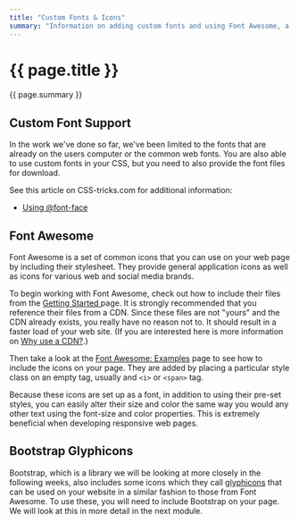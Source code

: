 ```yaml
---
title: "Custom Fonts & Icons"
summary: "Information on adding custom fonts and using Font Awesome, a free library of font icons, to your web pages."
---
```


# {{ page.title }}
{{ page.summary }}

## Custom Font Support
In the work we've done so far, we've been limited to the fonts that are already on the users computer or the common web fonts.  You are also able to use custom fonts in your CSS, but you need to also provide the font files for download.  

See this article on CSS-tricks.com for additional information:  
- [Using @font-face](https://css-tricks.com/snippets/css/using-font-face/)


## Font Awesome
Font Awesome is a set of common icons that you can use on your web page by including their stylesheet.  They provide general application icons as well as icons for various web and social media brands.

To begin working with Font Awesome, check out how to include their files from the [Getting Started ](https://fortawesome.github.io/Font-Awesome/get-started/) page. It is strongly recommended that you reference their files from a CDN. Since these files are not "yours" and the CDN already exists, you really have no reason not to. It should result in a faster load of your web site. (If you are interested here is more information on [Why use a CDN?](https://gtmetrix.com/why-use-a-cdn.html).)

Then take a look at the [Font Awesome: Examples](https://fortawesome.github.io/Font-Awesome/examples/) page to see how to include the icons on your page.  They are added by placing a particular style class on an empty tag, usually and `<i>` or `<span>` tag.

Because these icons are set up as a font, in addition to using their pre-set styles, you can easily alter their size and color the same way you would any other text using the font-size and color properties.  This is extremely beneficial when developing responsive web pages.


## Bootstrap Glyphicons
Bootstrap, which is a library we will be looking at more closely in the following weeks, also includes some icons which they call [glyphicons](http://getbootstrap.com/components/#glyphicons) that can be used on your website in a similar fashion to those from Font Awesome.  To use these, you will need to include Bootstrap on your page. We will look at this in more detail in the next module.

